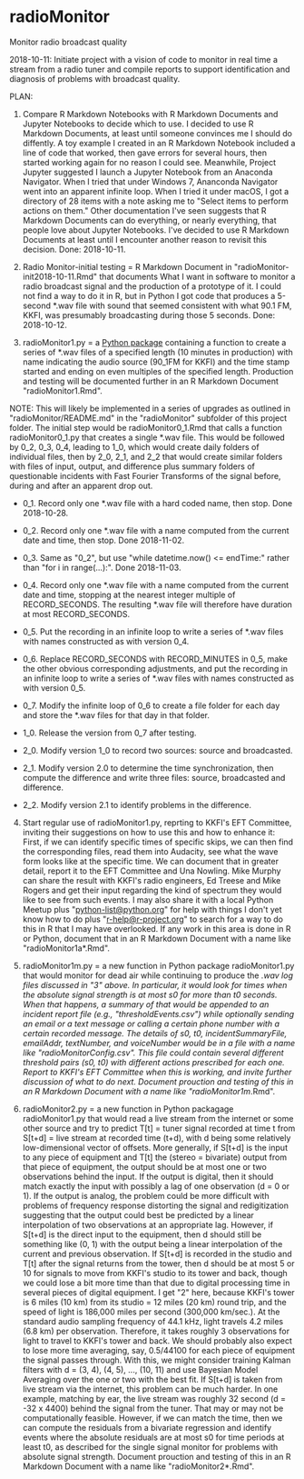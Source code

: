 # radioMonitor
Monitor radio broadcast quality

2018-10-11:  Initiate project with a vision of code to monitor in real time a stream from a radio tuner and compile reports to support identification and diagnosis of problems with broadcast quality.  

PLAN:  

1.  Compare R Markdown Notebooks with R Markdown Documents and Jupyter Notebooks to decide which to use. I decided to use R Markdown Documents, at least until someone convinces me I should do diffently.  A toy example I created in an R Markdown Notebook included a line of code that worked, then gave errors for several hours, then started working again for no reason I could see.  Meanwhile, Project Jupyter suggested I launch a Jupyter Notebook from an Anaconda Navigator.  When I tried that under Windows 7, Ananconda Navigator went into an apparent infinite loop.  When I tried it under macOS, I got a directory of 28 items with a note asking me to "Select items to perform actions on them." Other documentation I've seen suggests that R Markdown Documents can do everything, or nearly everything, that people love about Jupyter Notebooks.  I've decided to use R Markdown Documents at least until I encounter another reason to revisit this decision.  Done: 2018-10-11.  

2.  Radio Monitor-initial testing
= R Markdown Document in "radioMonitor-init2018-10-11.Rmd" that documents What I want in software to monitor a radio broadcast signal and the production of a prototype of it.  I could not find a way to do it in R, but in Python I got code that produces a 5-second *.wav file with sound that seemed consistent with what 90.1 FM, KKFI, was presumably broadcasting during those 5 seconds.  Done:  2018-10-12.

3.  radioMonitor1.py 
= a [Python package](https://packaging.python.org/tutorials/packaging-projects/) containing a function to create a series of *.wav files of a specified length (10 minutes in production) with name indicating the audio source (90_1FM for KKFI) and the time stamp started and ending on even multiples of the specified length.  Production and testing will be documented further in an R Markdown Document "radioMonitor1.Rmd".  

NOTE:  This will likely be implemented in a series of upgrades as outlined in "radioMonitor/README.md" in the "radioMonitor" subfolder of this project folder.  The initial step would be radioMonitor0_1.Rmd that calls  a function radioMonitor0_1.py that creates a single *.wav file.  This would be followed by 0_2, 0_3, 0_4, leading to 1_0, which would create daily folders of individual files, then by 2_0, 2_1, and 2_2 that would create similar folders with files of input, output, and difference plus summary folders of questionable incidents with Fast Fourier Transforms of the signal before, during and after an apparent drop out.  

* 0_1.  Record only one *.wav file with a hard coded name, then stop.  Done 2018-10-28.  

* 0_2.  Record only one *.wav file with a name computed from the current date and time, then stop. Done 2018-11-02. 

* 0_3.  Same as "0_2", but use "while datetime.now() <= endTime:" rather than "for i in range(...):".  Done 2018-11-03.  

* 0_4.  Record only one *.wav file with a name computed from the current date and time, stopping at the nearest integer multiple of RECORD_SECONDS. The resulting *.wav file will therefore have duration at most RECORD_SECONDS.    

* 0_5.  Put the recording in an infinite loop to write a series of *.wav files with names constructed as with version 0_4.  

* 0_6.  Replace RECORD_SECONDS with RECORD_MINUTES in 0_5, make the other obvious corresponding adjustments, and put the recording in an infinite loop to write a series of *.wav files with names constructed as with version 0_5.  

* 0_7.  Modify the infinite loop of 0_6 to create a file folder for each day and store the *.wav files for that day in that folder.  


* 1_0.  Release the version from 0_7 after testing.  

* 2_0.  Modify version 1_0 to record two sources: source and broadcasted.    

* 2_1.  Modify version 2.0 to determine the time synchronization, then compute the difference and write three files:  source, broadcasted and difference.    

* 2_2.  Modify version 2.1 to identify problems in the difference.  
 
4.  Start regular use of radioMonitor1.py, reprting to KKFI's EFT Committee, inviting their suggestions on how to use this and how to enhance it:  First, if we can identify specific times of specific skips, we can then find the corresponding files, read them into Audacity, see what the wave form looks like at the specific time. We can document that in greater detail, report it to the EFT Committee and Una Nowling.  Mike Murphy can share the result with KKFI's radio engineers, Ed Treese and Mike Rogers and get their input regarding the kind of spectrum they would like to see from such events.  I may also share it with a local Python Meetup plus "python-list@python.org" for help with things I don't yet know how to do plus "r-help@r-project.org" to search for a way to do this in R that I may have overlooked.  If any work in this area is done in R or Python, document that in an R Markdown Document with a name like "radioMonitor1a*.Rmd".

5.  radioMonitor1m.py 
= a new function in Python package radioMonitor1.py that would monitor for dead air while continuing to produce the *.wav log files discussed in "3" above.  In particular, it would look for times when the absolute signal strength is at most s0 for more than t0 seconds.  When that happens, a summary of that would be appended to an incident report file (e.g., "thresholdEvents.csv") while optionally sending an email or a text message or calling a certain phone number with a certain recorded message.  The details of s0, t0, incidentSummaryFile, emailAddr, textNumber, and voiceNumber would be in a file with a name like "radioMonitorConfig.csv".  This file could contain several different threshold pairs (s0, t0) with different actions prescribed for each one. Report to KKFI's EFT Committee when this is working, and invite further discussion of what to do next.  Document prouction and testing of this in an R Markdown Document with a name like "radioMonitor1m*.Rmd". 

6.  radioMonitor2.py
= a new function in Python packagage radioMonitor1.py that would read a live stream from the internet or some other source and try to predict T[t] = tuner signal recorded at time t from S[t+d] = live stream at recorded time (t+d), with d being some relatively low-dimensional vector of offsets.  More generally, if S[t+d] is the input to any piece of equipment and T[t] the (stereo = bivariate) output from that piece of equipment, the output should be at most one or two observations behind the input.  If the output is digital, then it should match exactly the input with possibly a lag of one observation (d = 0 or 1).  If the output is analog, the problem could be more difficult with problems of frequency response distorting the signal and redigitization suggesting that the output could best be predicted by a linear interpolation of two observations at an appropriate lag.  However, if S[t+d] is the direct input to the equipment, then d should still be something like (0, 1) with the output being a linear interpolation of the current and previous observation.  If S[t+d] is recorded in the studio and T[t] after the signal returns from the tower, then d should be at most 5 or 10 for signals to move from KKFI's studio to its tower and back, though we could lose a bit more time than that due to digital processing time in several pieces of digital equipment.  I get "2" here, because KKFI's tower is 6 miles (10 km) from its studio = 12 miles (20 km) round trip, and the speed of light is 186,000 miles per second (300,000 km/sec.).  At the standard audio sampling frequency of 44.1 kHz, light travels 4.2 miles (6.8 km) per observation.  Therefore, it takes roughly 3 observations for light to travel to KKFI's tower and back.  We should probably also expect to lose more time averaging, say, 0.5/44100 for each piece of equipment the signal passes through.  With this, we might consider training Kalman filters with d = (3, 4), (4, 5), ..., (10, 11) and use Bayesian Model Averaging over the one or two with the best fit.  If S[t+d] is taken from live stream via the internet, this problem can be much harder.  In one example, matching by ear, the live stream was roughly 32 second (d = -32 x 4400) behind the signal from the tuner.  That may or may not be computationally feasible.  However, if we can match the time, then we can compute the residuals from a bivariate regression and identify events where the absolute residuals are at most s0 for time periods at least t0, as described for the single signal monitor for problems with absolute signal strength.  Document prouction and testing of this in an R Markdown Document with a name like "radioMonitor2*.Rmd". 
